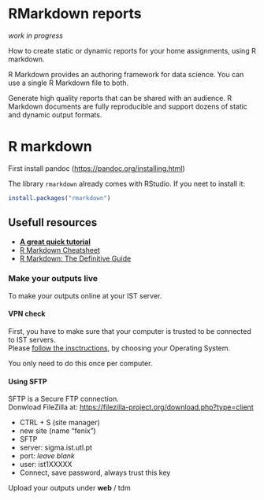 RMarkdown reports
================

*work in progress*

How to create static or dynamic reports for your home assignments, using
R markdown.

R Markdown provides an authoring framework for data science. You can use
a single R Markdown file to both.

Generate high quality reports that can be shared with an audience. R
Markdown documents are fully reproducible and support dozens of static
and dynamic output formats.

# R markdown

First install pandoc (<https://pandoc.org/installing.html>)

The library `rmarkdown` already comes with RStudio. If you neet to
install it:

``` r
install.packages("rmarkdown")
```

## Usefull resources

-   [**A great quick
    tutorial**](https://towardsdatascience.com/getting-started-in-r-markdown-2d3de636bde3)
-   [R Markdown
    Cheatsheet](https://github.com/rstudio/cheatsheets/raw/master/rmarkdown-2.0.pdf)
-   [R Markdown: The Definitive
    Guide](https://bookdown.org/yihui/rmarkdown/)

### Make your outputs live

To make your outputs online at your IST server.

#### VPN check

First, you have to make sure that your computer is trusted to be
connected to IST servers.  
Please [follow the
insctructions](https://si.tecnico.ulisboa.pt/en/servicos/redes-e-conetividade/vpn/),
by choosing your Operating System.

You only need to do this once per computer.

#### Using SFTP

SFTP is a Secure FTP connection.  
Donwload FileZilla at:
<https://filezilla-project.org/download.php?type=client>

-   CTRL + S (site manager)
-   new site (name “fenix”)
-   SFTP
-   server: sigma.ist.utl.pt
-   port: *leave blank*
-   user: ist1XXXXX
-   Connect, save password, always trust this key

Upload your outputs under **web** / tdm
